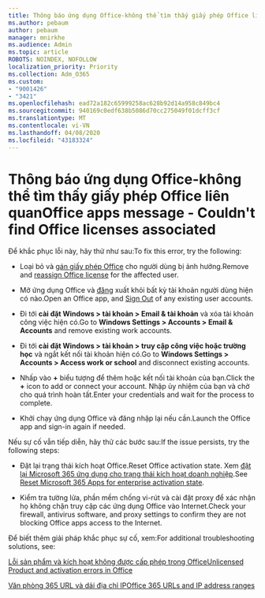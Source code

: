 ```yaml
---
title: Thông báo ứng dụng Office-không thể tìm thấy giấy phép Office liên quan
ms.author: pebaum
author: pebaum
manager: mnirkhe
ms.audience: Admin
ms.topic: article
ROBOTS: NOINDEX, NOFOLLOW
localization_priority: Priority
ms.collection: Adm_O365
ms.custom:
- "9001426"
- "3421"
ms.openlocfilehash: ead72a182c65999258ac628b92d14a958c849bc4
ms.sourcegitcommit: 940169c0edf638b5086d70cc275049f01dcff3cf
ms.translationtype: MT
ms.contentlocale: vi-VN
ms.lasthandoff: 04/08/2020
ms.locfileid: "43183324"
---
```

# <a name="office-apps-message---couldnt-find-office-licenses-associated"></a><span data-ttu-id="a1a6d-102">Thông báo ứng dụng Office-không thể tìm thấy giấy phép Office liên quan</span><span class="sxs-lookup"><span data-stu-id="a1a6d-102">Office apps message - Couldn't find Office licenses associated</span></span>

<span data-ttu-id="a1a6d-103">Để khắc phục lỗi này, hãy thử như sau:</span><span class="sxs-lookup"><span data-stu-id="a1a6d-103">To fix this error, try the following:</span></span>

- <span data-ttu-id="a1a6d-104">Loại bỏ và [gán giấy phép Office](https://docs.microsoft.com/office365/admin/manage/assign-licenses-to-users?view=o365-worldwide) cho người dùng bị ảnh hưởng.</span><span class="sxs-lookup"><span data-stu-id="a1a6d-104">Remove and [reassign Office license](https://docs.microsoft.com/office365/admin/manage/assign-licenses-to-users?view=o365-worldwide) for the affected user.</span></span>

- <span data-ttu-id="a1a6d-105">Mở ứng dụng Office và [đăng](https://support.office.com/article/sign-out-of-office-5a20dc11-47e9-4b6f-945d-478cb6d92071) xuất khỏi bất kỳ tài khoản người dùng hiện có nào.</span><span class="sxs-lookup"><span data-stu-id="a1a6d-105">Open an Office app, and [Sign Out](https://support.office.com/article/sign-out-of-office-5a20dc11-47e9-4b6f-945d-478cb6d92071) of any existing user accounts.</span></span>

- <span data-ttu-id="a1a6d-106">Đi tới **cài đặt Windows > tài khoản > Email & tài khoản** và xóa tài khoản công việc hiện có.</span><span class="sxs-lookup"><span data-stu-id="a1a6d-106">Go to **Windows Settings > Accounts > Email & Accounts** and remove existing work accounts.</span></span>

- <span data-ttu-id="a1a6d-107">Đi tới **cài đặt Windows > tài khoản > truy cập công việc hoặc trường học** và ngắt kết nối tài khoản hiện có.</span><span class="sxs-lookup"><span data-stu-id="a1a6d-107">Go to **Windows Settings > Accounts > Access work or school** and disconnect existing accounts.</span></span>

- <span data-ttu-id="a1a6d-108">Nhấp vào **+** biểu tượng để thêm hoặc kết nối tài khoản của bạn.</span><span class="sxs-lookup"><span data-stu-id="a1a6d-108">Click the **+** icon to add or connect your account.</span></span> <span data-ttu-id="a1a6d-109">Nhập ủy nhiệm của bạn và chờ cho quá trình hoàn tất.</span><span class="sxs-lookup"><span data-stu-id="a1a6d-109">Enter your credentials and wait for the process to complete.</span></span>

- <span data-ttu-id="a1a6d-110">Khởi chạy ứng dụng Office và đăng nhập lại nếu cần.</span><span class="sxs-lookup"><span data-stu-id="a1a6d-110">Launch the Office app and sign-in again if needed.</span></span>

<span data-ttu-id="a1a6d-111">Nếu sự cố vẫn tiếp diễn, hãy thử các bước sau:</span><span class="sxs-lookup"><span data-stu-id="a1a6d-111">If the issue persists, try the following steps:</span></span>

- <span data-ttu-id="a1a6d-112">Đặt lại trạng thái kích hoạt Office.</span><span class="sxs-lookup"><span data-stu-id="a1a6d-112">Reset Office activation state.</span></span> <span data-ttu-id="a1a6d-113">Xem [đặt lại Microsoft 365 ứng dụng cho trạng thái kích hoạt doanh nghiệp](https://docs.microsoft.com/office365/troubleshoot/activation/reset-office-365-proplus-activation-state).</span><span class="sxs-lookup"><span data-stu-id="a1a6d-113">See [Reset Microsoft 365 Apps for enterprise activation state](https://docs.microsoft.com/office365/troubleshoot/activation/reset-office-365-proplus-activation-state).</span></span>

- <span data-ttu-id="a1a6d-114">Kiểm tra tường lửa, phần mềm chống vi-rút và cài đặt proxy để xác nhận họ không chặn truy cập các ứng dụng Office vào Internet.</span><span class="sxs-lookup"><span data-stu-id="a1a6d-114">Check your firewall, antivirus software, and proxy settings to confirm they are not blocking Office apps access to the Internet.</span></span> 

<span data-ttu-id="a1a6d-115">Để biết thêm giải pháp khắc phục sự cố, xem:</span><span class="sxs-lookup"><span data-stu-id="a1a6d-115">For additional troubleshooting solutions, see:</span></span>

[<span data-ttu-id="a1a6d-116">Lỗi sản phẩm và kích hoạt không được cấp phép trong Office</span><span class="sxs-lookup"><span data-stu-id="a1a6d-116">Unlicensed Product and activation errors in Office</span></span>](https://support.office.com/Article/0d23d3c0-c19c-4b2f-9845-5344fedc4380?wt.mc_id=Alchemy_ClientDIA)

[<span data-ttu-id="a1a6d-117">Văn phòng 365 URL và dải địa chỉ IP</span><span class="sxs-lookup"><span data-stu-id="a1a6d-117">Office 365 URLs and IP address ranges</span></span>](https://docs.microsoft.com/office365/enterprise/urls-and-ip-address-ranges)
